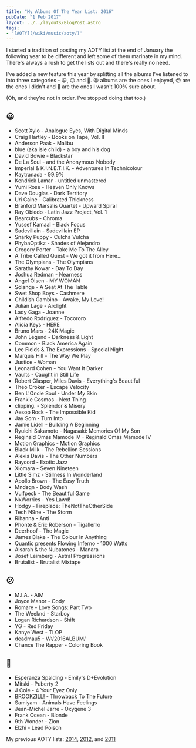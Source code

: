 ```yaml
---
title: "My Albums Of The Year List: 2016"
pubDate: "1 Feb 2017"
layout: ../../layouts/BlogPost.astro
tags:
- '[AOTY](/wiki/music/aoty/)'
---
```


I started a tradition of posting my AOTY list at the end of January the following year to be different and left some of them marinate in my mind. There's always a rush to get the lists out and there's really no need.

I've added a new feature this year by splitting all the albums I've listened to into three categories - 😀, 😕 and 🥴. 😀 albums are the ones I enjoyed, 😕 are the ones I didn't and 🥴 are the ones I wasn't 100% sure about.

(Oh, and they're not in order. I've stopped doing that too.)

## 😀

- Scott Xylo - Analogue Eyes, With Digital Minds
- Craig Hartley - Books on Tape, Vol. II
- Anderson Paak - Malibu
- blue (aka isle child) - a boy and his dog
- David Bowie - Blackstar
- De La Soul - and the Anonymous Nobody
- Imperial & K.I.N.E.T.I.K. - Adventures In Technicolour
- Kaytranada - 99.9%
- Kendrick Lamar - untitled unmastered
- Yumi Rose - Heaven Only Knows
- Dave Douglas - Dark Territory
- Uri Caine - Calibrated Thickness
- Branford Marsalis Quartet - Upward Spiral
- Ray Obiedo - Latin Jazz Project, Vol. 1
- Bearcubs - Chroma
- Yussef Kamaal - Black Focus
- Sadevillain - Sadevillain EP
- Snarky Puppy - Culcha Vulcha
- PhybaOptikz - Shades of Alejandro
- Gregory Porter - Take Me To The Alley
- A Tribe Called Quest - We got it from Here…
- The Olympians - The Olympians
- Sarathy Kowar - Day To Day
- Joshua Redman - Nearness
- Angel Olsen - MY WOMAN
- Solange - A Seat At The Table
- Swet Shop Boys - Cashmere
- Childish Gambino - Awake, My Love!
- Julian Lage - Arclight
- Lady Gaga - Joanne
- Alfredo Rodriguez - Tocororo
- Alicia Keys - HERE
- Bruno Mars - 24K Magic
- John Legend - Darkness & Light
- Common - Black America Again
- Lee Fields & The Expressions - Special Night
- Marquis Hill - The Way We Play
- Justice - Woman
- Leonard Cohen - You Want It Darker
- Vaults - Caught in Still Life
- Robert Glasper, Miles Davis - Everything's Beautiful
- Theo Croker - Escape Velocity
- Ben L'Oncle Soul - Under My Skin
- Frankie Cosmos - Next Thing
- clipping. - Splendor & Misery
- Aesop Rock - The Impossible Kid
- Jay Som - Turn Into
- Jamie Lidell - Building A Beginning
- Ryuichi Sakamoto - Nagasaki: Memories Of My Son
- Reginald Omas Mamode IV - Reginald Omas Mamode IV
- Motion Graphics - Motion Graphics
- Black Milk - The Rebellion Sessions
- Alexis Davis - The Other Numbers
- Raycord - Exotic Jazz
- Xiomara - Seven Nineteen
- Little Simz - Stillness In Wonderland
- Apollo Brown - The Easy Truth
- Mndsgn - Body Wash
- Vulfpeck - The Beautiful Game
- NxWorries - Yes Lawd!
- Hodgy - Fireplace: TheNotTheOtherSide
- Tech N9ne - The Storm
- Rihanna - Anti
- Phonte & Eric Roberson - Tigallerro
- Deerhoof - The Magic
- James Blake - The Colour In Anything
- Quantic presents Flowing Inferno - 1000 Watts
- Alsarah & the Nubatones - Manara
- Josef Leimberg - Astral Progressions
- Brutalist - Brutalist Mixtape

## 😕

- M.I.A. - AIM
- Joyce Manor - Cody
- Romare - Love Songs: Part Two
- The Weeknd - Starboy
- Logan Richardson - Shift
- YG - Red Friday
- Kanye West - TLOP
- deadmau5 - W:/2016ALBUM/
- Chance The Rapper - Coloring Book

## 🥴

- Esperanza Spalding - Emily's D+Evolution
- Mitski - Puberty 2
- J Cole - 4 Your Eyez Only
- BROOKZILL! - Throwback To The Future
- Samiyam - Animals Have Feelings
- Jean-Michel Jarre - Oxygene 3
- Frank Ocean - Blonde
- 9th Wonder - Zion
- Elzhi - Lead Poison

My previous AOTY lists: [2014](/post/my-album-of-the-year-list-2014/), [2012](/post/my-50-favourite-albums-of-2012/), and [2011](/post/my-favourite-albums-of-the-year-2011/)